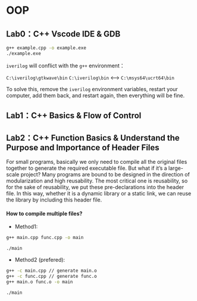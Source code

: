 # OOP

## **Lab0：C++ Vscode IDE & GDB**

```bash
g++ example.cpp -o example.exe
./example.exe
```

`iverilog` will conflict with the `g++` environment：

`C:\iverilog\gtkwave\bin` `C:\iverilog\bin` <--> `C:\msys64\ucrt64\bin`


To solve this, remove the `iverilog` environment variables, restart your computer, add them back, and restart again, then everything will be fine.

## **Lab1：C++ Basics & Flow of Control**

## **Lab2：C++ Function Basics & Understand the Purpose and Importance of Header Files**

For small programs, basically we only need to compile all the original files together to generate the required executable file. But what if it’s a large-scale project? Many programs are bound to be designed in the direction of modularization and high reusability. The most critical one is reusability, so for the sake of reusability, we put these pre-declarations into the header file. In this way, whether it is a dynamic library or a static link, we can reuse the library by including this header file.

#### How to compile multiple files?

- Method1:
```bash
g++ main.cpp func.cpp -o main

./main    
```

- Method2 (prefered):
```bash
g++ -c main.cpp // generate main.o
g++ -c func.cpp // generate func.o
g++ main.o func.o -o main

./main
```

